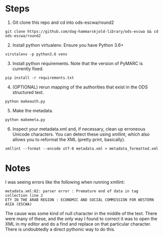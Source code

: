 # Steps
1. Git clone this repo and cd into ods-escwa/round2

```git clone https://github.com/dag-hammarskjold-library/ods-escwa && cd ods-escwa/round2```
    
2. Install python virtualenv. Ensure you have Python 3.6+

```virutalenv -p python3.6 venv```

3. Install python requirements. Note that the version of PyMARC is currently fixed.

```pip install -r requirements.txt```

4. (OPTIONAL) rerun mapping of the authorities that exist in the ODS structured text.

```python makeauth.py```

5. Make the metadata.

```python makemeta.py```

6. Inspect your metadata.xml and, if necessary, clean up erroneous Unicode characters. You can detect these using xmllint, which also allows you to reformat the XML (pretty print, basically).

```xmllint --format --encode utf-8 metadata.xml > metadata_formatted.xml```

# Notes
I was seeing errors like the following when running xmllint:

```
metadata.xml:82: parser error : Premature end of data in tag collection line 2
ETY IN THE ARAB REGION : ECONOMIC AND SOCIAL COMMISSION FOR WESTERN ASIA (ESCWA)
```

The cause was some kind of null character in the middle of the text. There were many of these, and the only way I found to correct it was to open the XML in my editor and do a find and replace on that particular character. There is undoubtedly a direct pythonic way to do this.
